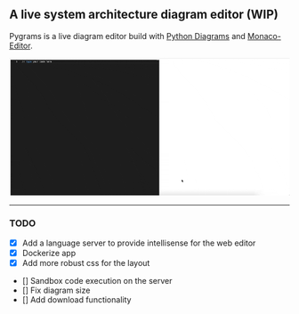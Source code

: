 ## A live system architecture diagram editor (WIP)

Pygrams is a live diagram editor build with [Python Diagrams](https://github.com/mingrammer/diagrams) and [Monaco-Editor](https://github.com/microsoft/monaco-editor).

<img src="./.github/assets/demo.gif"/>

<hr/>

### TODO
- [x] Add a language server to provide intellisense for the web editor
- [x] Dockerize app
- [x] Add more robust css for the layout
- [] Sandbox code execution on the server
- [] Fix diagram size
- [] Add download functionality
 